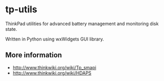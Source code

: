 tp-utils
========

ThinkPad utilities for advanced battery management and monitoring disk state.

Written in Python using wxWidgets GUI library.

More information
--------------
* http://www.thinkwiki.org/wiki/Tp_smapi
* http://www.thinkwiki.org/wiki/HDAPS